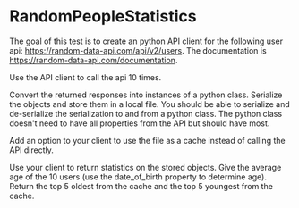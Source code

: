# RandomPeopleStatistics

The goal of this test is to create an python API client for the following user api: https://random-data-api.com/api/v2/users. The documentation is https://random-data-api.com/documentation.

Use the API client to call the api 10 times.

Convert the returned responses into instances of a python class. Serialize the objects and store them in a local file. You should be able to serialize and de-serialize the serialization to and from a python class. The python class doesn't need to have all properties from the API but should have most. 

Add an option to your client to use the file as a cache instead of calling the API directly.

Use your client to return statistics on the stored objects. Give the average age of the 10 users (use the date_of_birth property to determine age). Return the top 5 oldest from the cache and the top 5 youngest from the cache.

